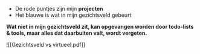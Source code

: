 - De rode puntjes zijn mijn **projecten**
- Het blauwe is wat in mijn gezichtsveld gebeurt

**Wat niet in mijn gezichtsveld zit, kan opgevangen worden door todo-lists & tools, maar alles dat daarbuiten valt, wordt vergeten.**

![[Gezichtsveld vs virtueel.pdf]]